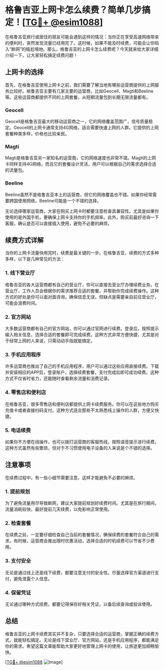# 格鲁吉亚上网卡怎么续费？简单几步搞定！[[TG💪+ @esim1088](https://t.me/s/esim1088)]

在格鲁吉亚旅行或居住的朋友可能会遇到这样的情况：当你正在享受高速网络带来的便利时，突然发现流量已经用完了。这时候，如果不能及时续费，可能会让你陷入“断网”的尴尬境地。那么，格鲁吉亚的上网卡怎么续费呢？今天就来给大家详细介绍一下，让大家轻松搞定续费问题！

## 上网卡的选择

首先，在格鲁吉亚使用上网卡之前，我们需要了解当地有哪些运营商提供的上网服务比较好。格鲁吉亚主要有几家主要的运营商，比如Geocell、Magti和Beeline等。这些运营商都提供不同的上网套餐，从短期流量包到长期无限流量都有。

### Geocell
Geocell是格鲁吉亚最大的移动运营商之一，它的网络覆盖范围广，信号质量稳定。Geocell的上网卡通常支持4G网络，适合需要快速上网的人群。它提供的上网套餐种类多样，价格也比较亲民。

### Magti
Magti是格鲁吉亚另一家知名的运营商，它的网络速度也非常不错。Magti的上网卡同样支持4G网络，而且它的套餐设计灵活，用户可以根据自己的需求选择合适的流量包。

### Beeline
Beeline虽然不是格鲁吉亚本土的运营商，但它的网络覆盖也不错。如果你经常需要跨国使用网络，Beeline可能是一个不错的选择。

无论选择哪家运营商，大家在购买上网卡时都要注意检查其兼容性。尤其是如果你使用的是外国手机，要确保上网卡支持你的手机频率。此外，购买前最好咨询一下客服，确认是否可以直接插入使用，避免不必要的麻烦。

## 续费方式详解

当你的上网卡流量快用完时，续费是最关键的一步。在格鲁吉亚，续费的方式多种多样，以下是几种常见的方法：

### 1. 线下营业厅
格鲁吉亚的各大运营商都有自己的营业厅，你可以直接去营业厅办理续费业务。在营业厅，工作人员会根据你的需求推荐合适的套餐，并帮助你完成续费操作。这种方式的好处是你可以面对面咨询，确保信息无误，但缺点是需要亲自前往营业厅，可能会浪费时间。

### 2. 官方网站
大多数运营商都有自己的官方网站，你可以通过官网进行续费。登录后，按照提示输入相关信息，选择合适的套餐即可完成续费。这种方式非常方便快捷，尤其是对于经常上网的人来说，只需动动手指就能搞定。

### 3. 手机应用程序
许多运营商也推出了自己的手机应用程序，用户可以通过这些应用直接续费。下载并安装相应的APP后，登录账户，选择续费套餐，支付完成后即可成功续费。这种方式不仅省时省力，还能随时查看剩余流量和消费记录。

### 4. 零售店和便利店
在格鲁吉亚，很多零售店和便利店都提供上网卡续费服务。你可以在这些地方购买充值卡或者直接扫码支付。这种方式适合那些不太熟悉线上操作的人群，方便又快捷。

### 5. 电话续费
如果你不方便在线操作，也可以拨打运营商的客服热线，按照语音提示进行续费。这种方式虽然有些繁琐，但对于不习惯使用电子设备的人来说是个不错的选择。

## 注意事项

在续费过程中，有一些小细节需要注意，这样才能避免不必要的麻烦。

### 1. 提前规划
为了避免流量用尽导致断网，建议大家提前规划好续费时间。尤其是在旅行期间，流量消耗较快，最好提前几天续费，以免影响正常使用。

### 2. 检查套餐
在续费之前，一定要仔细检查自己当前的套餐情况，确保续费的套餐符合自己的需求。有时候，运营商会推出限时优惠活动，选择合适的时机续费可以节省不少费用。

### 3. 支付安全
无论是通过线上还是线下续费，都要注意支付的安全性。尽量选择官方渠道进行支付，避免泄露个人信息。

### 4. 保留凭证
无论通过哪种方式续费，都要记得保存好相关凭证，以备后续查询或投诉使用。

## 总结

格鲁吉亚的上网卡续费其实并不复杂，只要选择合适的运营商，掌握正确的续费方式，就能轻松搞定。无论是线下营业厅、官方网站，还是手机应用程序，都能满足你的需求。希望这篇文章能帮助大家更好地管理上网卡的使用，让旅途更加顺畅愉快。

[[TG💪+ @esim1088](https://t.me/s/esim1088) ![Image](https://i.postimg.cc/4NQfJmqS/Snipaste-2025-05-13-00-14-12.png)]